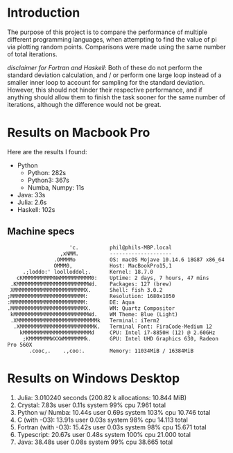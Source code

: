 # Introduction

The purpose of this project is to compare the performance of multiple different programming languages, when attempting to find the value of pi via plotting random points. Comparisons were made using the same number of total iterations.

*disclaimer for Fortran and Haskell*: Both of these do not perform the standard deviation calculation, and / or perform one large loop instead of a smaller inner loop to account for sampling for the standard deviation. However, this should not hinder their respective performance, and if anything should allow them to finish the task sooner for the same number of iterations, although the difference would not be great.

# Results on Macbook Pro
Here are the results I found:

- Python
    - Python: 282s
    - Python3: 367s
    - Numba, Numpy: 11s
- Java: 33s
- Julia: 2.6s
- Haskell: 102s

## Machine specs
```
                    'c.          phil@phils-MBP.local
                 ,xNMM.          --------------------
               .OMMMMo           OS: macOS Mojave 10.14.6 18G87 x86_64
               OMMM0,            Host: MacBookPro15,1
     .;loddo:' loolloddol;.      Kernel: 18.7.0
   cKMMMMMMMMMMNWMMMMMMMMMM0:    Uptime: 2 days, 7 hours, 47 mins
 .KMMMMMMMMMMMMMMMMMMMMMMMWd.    Packages: 127 (brew)
 XMMMMMMMMMMMMMMMMMMMMMMMX.      Shell: fish 3.0.2
;MMMMMMMMMMMMMMMMMMMMMMMM:       Resolution: 1680x1050
:MMMMMMMMMMMMMMMMMMMMMMMM:       DE: Aqua
.MMMMMMMMMMMMMMMMMMMMMMMMX.      WM: Quartz Compositor
 kMMMMMMMMMMMMMMMMMMMMMMMMWd.    WM Theme: Blue (Light)
 .XMMMMMMMMMMMMMMMMMMMMMMMMMMk   Terminal: iTerm2
  .XMMMMMMMMMMMMMMMMMMMMMMMMK.   Terminal Font: FiraCode-Medium 12
    kMMMMMMMMMMMMMMMMMMMMMMd     CPU: Intel i7-8850H (12) @ 2.60GHz
     ;KMMMMMMMWXXWMMMMMMMk.      GPU: Intel UHD Graphics 630, Radeon Pro 560X
       .cooc,.    .,coo:.        Memory: 11034MiB / 16384MiB
```

# Results on Windows Desktop

1. Julia: 3.010240 seconds (200.82 k allocations: 10.844 MiB)
2. Crystal: 7.83s user 0.11s system 99% cpu 7.961 total
3. Python w/ Numba: 10.44s user 0.69s system 103% cpu 10.746 total
4. C (with -O3): 13.91s user 0.03s system 98% cpu 14.113 total
5. Fortran (with -O3): 15.42s user 0.03s system 98% cpu 15.671 total
6. Typescript: 20.67s user 0.48s system 100% cpu 21.000 total
7. Java: 38.48s user 0.08s system 99% cpu 38.665 total
